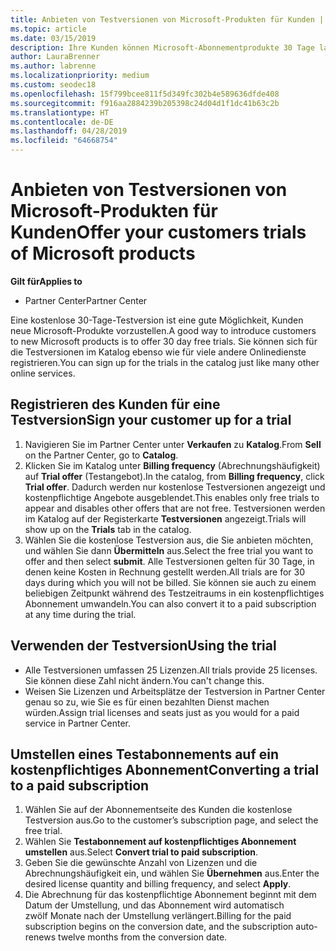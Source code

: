 ```yaml
---
title: Anbieten von Testversionen von Microsoft-Produkten für Kunden | Partner Center
ms.topic: article
ms.date: 03/15/2019
description: Ihre Kunden können Microsoft-Abonnementprodukte 30 Tage lang testen. Sie können sich für diese Testversionen im Katalog ebenso wie für viele andere Onlinedienste registrieren.
author: LauraBrenner
ms.author: labrenne
ms.localizationpriority: medium
ms.custom: seodec18
ms.openlocfilehash: 15f799bcee811f5d349fc302b4e589636dfde408
ms.sourcegitcommit: f916aa2884239b205398c24d04d1f1dc41b63c2b
ms.translationtype: HT
ms.contentlocale: de-DE
ms.lasthandoff: 04/28/2019
ms.locfileid: "64668754"
---
```

# <a name="offer-your-customers-trials-of-microsoft-products"></a><span data-ttu-id="4bd21-104">Anbieten von Testversionen von Microsoft-Produkten für Kunden</span><span class="sxs-lookup"><span data-stu-id="4bd21-104">Offer your customers trials of Microsoft products</span></span>

<span data-ttu-id="4bd21-105">**Gilt für**</span><span class="sxs-lookup"><span data-stu-id="4bd21-105">**Applies to**</span></span>

-  <span data-ttu-id="4bd21-106">Partner Center</span><span class="sxs-lookup"><span data-stu-id="4bd21-106">Partner Center</span></span>

<span data-ttu-id="4bd21-107">Eine kostenlose 30-Tage-Testversion ist eine gute Möglichkeit, Kunden neue Microsoft-Produkte vorzustellen.</span><span class="sxs-lookup"><span data-stu-id="4bd21-107">A good way to introduce customers to new Microsoft products is to offer 30 day free trials.</span></span> <span data-ttu-id="4bd21-108">Sie können sich für die Testversionen im Katalog ebenso wie für viele andere Onlinedienste registrieren.</span><span class="sxs-lookup"><span data-stu-id="4bd21-108">You can sign up for the trials in the catalog just like many other online services.</span></span>  

## <a name="sign-your-customer-up-for-a-trial"></a><span data-ttu-id="4bd21-109">Registrieren des Kunden für eine Testversion</span><span class="sxs-lookup"><span data-stu-id="4bd21-109">Sign your customer up for a trial</span></span>

1.  <span data-ttu-id="4bd21-110">Navigieren Sie im Partner Center unter **Verkaufen** zu **Katalog**.</span><span class="sxs-lookup"><span data-stu-id="4bd21-110">From **Sell** on the Partner Center, go to **Catalog**.</span></span> 
2.  <span data-ttu-id="4bd21-111">Klicken Sie im Katalog unter **Billing frequency** (Abrechnungshäufigkeit) auf **Trial offer** (Testangebot).</span><span class="sxs-lookup"><span data-stu-id="4bd21-111">In the catalog, from **Billing frequency**, click **Trial offer**.</span></span> <span data-ttu-id="4bd21-112">Dadurch werden nur kostenlose Testversionen angezeigt und kostenpflichtige Angebote ausgeblendet.</span><span class="sxs-lookup"><span data-stu-id="4bd21-112">This enables only free trials to appear and disables other offers that are not free.</span></span> <span data-ttu-id="4bd21-113">Testversionen werden im Katalog auf der Registerkarte **Testversionen** angezeigt.</span><span class="sxs-lookup"><span data-stu-id="4bd21-113">Trials will show up on the **Trials** tab in the catalog.</span></span>
3.  <span data-ttu-id="4bd21-114">Wählen Sie die kostenlose Testversion aus, die Sie anbieten möchten, und wählen Sie dann **Übermitteln** aus.</span><span class="sxs-lookup"><span data-stu-id="4bd21-114">Select the free trial you want to offer and then select **submit**.</span></span> <span data-ttu-id="4bd21-115">Alle Testversionen gelten für 30 Tage, in denen keine Kosten in Rechnung gestellt werden.</span><span class="sxs-lookup"><span data-stu-id="4bd21-115">All trials are for 30 days during which you will not be billed.</span></span> <span data-ttu-id="4bd21-116">Sie können sie auch zu einem beliebigen Zeitpunkt während des Testzeitraums in ein kostenpflichtiges Abonnement umwandeln.</span><span class="sxs-lookup"><span data-stu-id="4bd21-116">You can also convert it to a paid subscription at any time during the trial.</span></span>

## <a name="using-the-trial"></a><span data-ttu-id="4bd21-117">Verwenden der Testversion</span><span class="sxs-lookup"><span data-stu-id="4bd21-117">Using the trial</span></span>

- <span data-ttu-id="4bd21-118">Alle Testversionen umfassen 25 Lizenzen.</span><span class="sxs-lookup"><span data-stu-id="4bd21-118">All trials provide 25 licenses.</span></span> <span data-ttu-id="4bd21-119">Sie können diese Zahl nicht ändern.</span><span class="sxs-lookup"><span data-stu-id="4bd21-119">You can't change this.</span></span>
- <span data-ttu-id="4bd21-120">Weisen Sie Lizenzen und Arbeitsplätze der Testversion in Partner Center genau so zu, wie Sie es für einen bezahlten Dienst machen würden.</span><span class="sxs-lookup"><span data-stu-id="4bd21-120">Assign trial licenses and seats just as you would for a paid service in Partner Center.</span></span>

## <a name="converting-a-trial-to-a-paid-subscription"></a><span data-ttu-id="4bd21-121">Umstellen eines Testabonnements auf ein kostenpflichtiges Abonnement</span><span class="sxs-lookup"><span data-stu-id="4bd21-121">Converting a trial to a paid subscription</span></span>

1.  <span data-ttu-id="4bd21-122">Wählen Sie auf der Abonnementseite des Kunden die kostenlose Testversion aus.</span><span class="sxs-lookup"><span data-stu-id="4bd21-122">Go to the customer’s subscription page, and select the free trial.</span></span>
2.  <span data-ttu-id="4bd21-123">Wählen Sie **Testabonnement auf kostenpflichtiges Abonnement umstellen** aus.</span><span class="sxs-lookup"><span data-stu-id="4bd21-123">Select **Convert trial to paid subscription**.</span></span>
3.  <span data-ttu-id="4bd21-124">Geben Sie die gewünschte Anzahl von Lizenzen und die Abrechnungshäufigkeit ein, und wählen Sie **Übernehmen** aus.</span><span class="sxs-lookup"><span data-stu-id="4bd21-124">Enter the desired license quantity and billing frequency, and select **Apply**.</span></span>
4.  <span data-ttu-id="4bd21-125">Die Abrechnung für das kostenpflichtige Abonnement beginnt mit dem Datum der Umstellung, und das Abonnement wird automatisch zwölf Monate nach der Umstellung verlängert.</span><span class="sxs-lookup"><span data-stu-id="4bd21-125">Billing for the paid subscription begins on the conversion date, and the subscription auto-renews twelve months from the conversion date.</span></span> 

